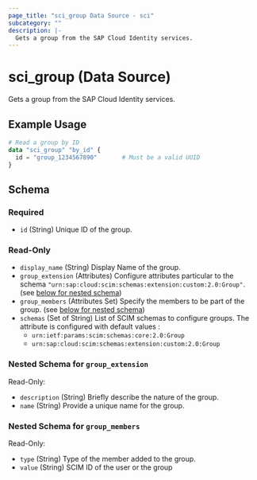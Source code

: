 ```yaml
---
page_title: "sci_group Data Source - sci"
subcategory: ""
description: |-
  Gets a group from the SAP Cloud Identity services.
---
```


# sci_group (Data Source)

Gets a group from the SAP Cloud Identity services.

## Example Usage

```terraform
# Read a group by ID
data "sci_group" "by_id" {
  id = "group_1234567890"       # Must be a valid UUID
}
```

<!-- schema generated by tfplugindocs -->
## Schema

### Required

- `id` (String) Unique ID of the group.

### Read-Only

- `display_name` (String) Display Name of the group.
- `group_extension` (Attributes) Configure attributes particular to the schema `"urn:sap:cloud:scim:schemas:extension:custom:2.0:Group"`. (see [below for nested schema](#nestedatt--group_extension))
- `group_members` (Attributes Set) Specify the members to be part of the group. (see [below for nested schema](#nestedatt--group_members))
- `schemas` (Set of String) List of SCIM schemas to configure groups. The attribute is configured with default values :
	- `urn:ietf:params:scim:schemas:core:2.0:Group` 
	- `urn:sap:cloud:scim:schemas:extension:custom:2.0:Group`

<a id="nestedatt--group_extension"></a>
### Nested Schema for `group_extension`

Read-Only:

- `description` (String) Briefly describe the nature of the group.
- `name` (String) Provide a unique name for the group.


<a id="nestedatt--group_members"></a>
### Nested Schema for `group_members`

Read-Only:

- `type` (String) Type of the member added to the group.
- `value` (String) SCIM ID of the user or the group